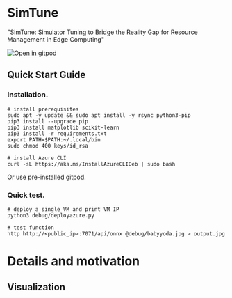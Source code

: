 # SimTune

"SimTune: Simulator Tuning to Bridge the Reality Gap for Resource Management in Edge Computing"

<a href="https://gitpod.io/#https://github.com/imperial-qore/SimTune/">
    <img src="https://gitpod.io/button/open-in-gitpod.svg" alt="Open in gitpod">
  </a>


## Quick Start Guide

### Installation.

```console
# install prerequisites
sudo apt -y update && sudo apt install -y rsync python3-pip
pip3 install --upgrade pip
pip3 install matplotlib scikit-learn
pip3 install -r requirements.txt
export PATH=$PATH:~/.local/bin
sudo chmod 400 keys/id_rsa

# install Azure CLI
curl -sL https://aka.ms/InstallAzureCLIDeb | sudo bash
```

Or use pre-installed gitpod.

### Quick test.

```console
# deploy a single VM and print VM IP
python3 debug/deployazure.py

# test function
http http://<public_ip>:7071/api/onnx @debug/babyyoda.jpg > output.jpg
```

# Details and motivation


## Visualization
